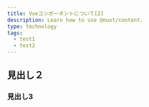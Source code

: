 ```yaml
---
title: Vueコンポーネントについて[2]
description: Learn how to use @nuxt/content.
type: technology
tags:
  - test1
  - test2
---
```


## 見出し２

### 見出し3
